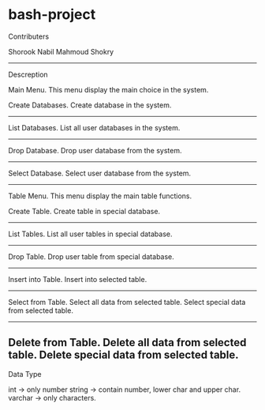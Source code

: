 # bash-project

Contributers 

Shorook Nabil
Mahmoud Shokry 



**************************************

Descreption

Main Menu.
This menu display the main choice in the system.

Create Databases.
Create database in the system.
**********************************
List Databases.
List all user databases in the system.
**********************************
Drop Database.
Drop user database from the system.
******************************
Select Database.
Select user database from the system.
******************************





Table Menu.
This menu display the main table functions.

Create Table.
Create table in special database.
*************************************
List Tables.
List all user tables in special database.
*************************************
Drop Table.
Drop user table from special database.
*************************************
Insert into Table.
Insert into selected table.

************************************
Select from Table.
Select all data from selected table.
Select special data from selected table.

***************************************
Delete from Table.
Delete all data from selected table.
Delete special data from selected table.
-----------------------------------------------------




 Data Type
 
int → only number
string → contain number, lower char and upper char.
varchar → only characters.


